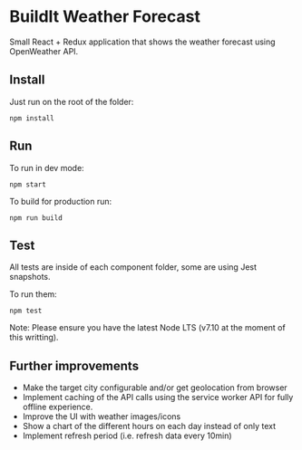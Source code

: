 # BuildIt Weather Forecast

Small React + Redux application that shows the weather forecast using OpenWeather API.

## Install

Just run on the root of the folder:

```
npm install
```

## Run

To run in dev mode:

```
npm start
```

To build for production run:

```
npm run build
```

## Test

All tests are inside of each component folder, some are using Jest snapshots.

To run them:

```
npm test
```

Note: Please ensure you have the latest Node LTS (v7.10 at the moment of this writting).

## Further improvements

- Make the target city configurable and/or get geolocation from browser
- Implement caching of the API calls using the service worker API for fully offline experience.
- Improve the UI with weather images/icons
- Show a chart of the different hours on each day instead of only text
- Implement refresh period (i.e. refresh data every 10min)
